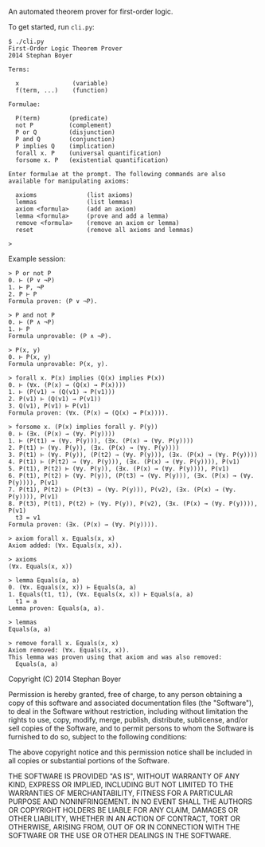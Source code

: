 An automated theorem prover for first-order logic.

To get started, run `cli.py`:

    $ ./cli.py
    First-Order Logic Theorem Prover
    2014 Stephan Boyer

    Terms:

      x               (variable)
      f(term, ...)    (function)

    Formulae:

      P(term)        (predicate)
      not P          (complement)
      P or Q         (disjunction)
      P and Q        (conjunction)
      P implies Q    (implication)
      forall x. P    (universal quantification)
      forsome x. P   (existential quantification)

    Enter formulae at the prompt. The following commands are also available for manipulating axioms:

      axioms              (list axioms)
      lemmas              (list lemmas)
      axiom <formula>     (add an axiom)
      lemma <formula>     (prove and add a lemma)
      remove <formula>    (remove an axiom or lemma)
      reset               (remove all axioms and lemmas)

    >

Example session:

    > P or not P
    0. ⊢ (P ∨ ¬P)
    1. ⊢ P, ¬P
    2. P ⊢ P
    Formula proven: (P ∨ ¬P).

    > P and not P
    0. ⊢ (P ∧ ¬P)
    1. ⊢ P
    Formula unprovable: (P ∧ ¬P).

    > P(x, y)
    0. ⊢ P(x, y)
    Formula unprovable: P(x, y).

    > forall x. P(x) implies (Q(x) implies P(x))
    0. ⊢ (∀x. (P(x) → (Q(x) → P(x))))
    1. ⊢ (P(v1) → (Q(v1) → P(v1)))
    2. P(v1) ⊢ (Q(v1) → P(v1))
    3. Q(v1), P(v1) ⊢ P(v1)
    Formula proven: (∀x. (P(x) → (Q(x) → P(x)))).

    > forsome x. (P(x) implies forall y. P(y)) 
    0. ⊢ (∃x. (P(x) → (∀y. P(y))))
    1. ⊢ (P(t1) → (∀y. P(y))), (∃x. (P(x) → (∀y. P(y))))
    2. P(t1) ⊢ (∀y. P(y)), (∃x. (P(x) → (∀y. P(y))))
    3. P(t1) ⊢ (∀y. P(y)), (P(t2) → (∀y. P(y))), (∃x. (P(x) → (∀y. P(y))))
    4. P(t1) ⊢ (P(t2) → (∀y. P(y))), (∃x. (P(x) → (∀y. P(y)))), P(v1)
    5. P(t1), P(t2) ⊢ (∀y. P(y)), (∃x. (P(x) → (∀y. P(y)))), P(v1)
    6. P(t1), P(t2) ⊢ (∀y. P(y)), (P(t3) → (∀y. P(y))), (∃x. (P(x) → (∀y. P(y)))), P(v1)
    7. P(t1), P(t2) ⊢ (P(t3) → (∀y. P(y))), P(v2), (∃x. (P(x) → (∀y. P(y)))), P(v1)
    8. P(t3), P(t1), P(t2) ⊢ (∀y. P(y)), P(v2), (∃x. (P(x) → (∀y. P(y)))), P(v1)
      t3 = v1
    Formula proven: (∃x. (P(x) → (∀y. P(y)))).

    > axiom forall x. Equals(x, x)
    Axiom added: (∀x. Equals(x, x)).

    > axioms
    (∀x. Equals(x, x))

    > lemma Equals(a, a)
    0. (∀x. Equals(x, x)) ⊢ Equals(a, a)
    1. Equals(t1, t1), (∀x. Equals(x, x)) ⊢ Equals(a, a)
      t1 = a
    Lemma proven: Equals(a, a).

    > lemmas
    Equals(a, a)

    > remove forall x. Equals(x, x)
    Axiom removed: (∀x. Equals(x, x)).
    This lemma was proven using that axiom and was also removed:
      Equals(a, a)

Copyright (C) 2014 Stephan Boyer

Permission is hereby granted, free of charge, to any person obtaining a copy of this software and associated documentation files (the "Software"), to deal in the Software without restriction, including without limitation the rights to use, copy, modify, merge, publish, distribute, sublicense, and/or sell copies of the Software, and to permit persons to whom the Software is furnished to do so, subject to the following conditions:

The above copyright notice and this permission notice shall be included in all copies or substantial portions of the Software.

THE SOFTWARE IS PROVIDED "AS IS", WITHOUT WARRANTY OF ANY KIND, EXPRESS OR IMPLIED, INCLUDING BUT NOT LIMITED TO THE WARRANTIES OF MERCHANTABILITY, FITNESS FOR A PARTICULAR PURPOSE AND NONINFRINGEMENT. IN NO EVENT SHALL THE AUTHORS OR COPYRIGHT HOLDERS BE LIABLE FOR ANY CLAIM, DAMAGES OR OTHER LIABILITY, WHETHER IN AN ACTION OF CONTRACT, TORT OR OTHERWISE, ARISING FROM, OUT OF OR IN CONNECTION WITH THE SOFTWARE OR THE USE OR OTHER DEALINGS IN THE SOFTWARE.